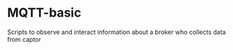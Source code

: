 # MQTT-basic
Scripts to observe and interact information about a broker who collects data from captor
